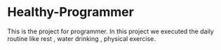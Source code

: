 # Healthy-Programmer
This is the project for programmer. In this project we executed the daily routine like rest , water drinking , physical exercise.

